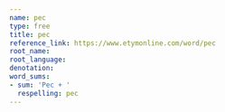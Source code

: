```yaml
---
name: pec
type: free
title: pec
reference_link: https://www.etymonline.com/word/pec
root_name: 
root_language: 
denotation: 
word_sums:
- sum: 'Pec + '
  respelling: pec
---
```

